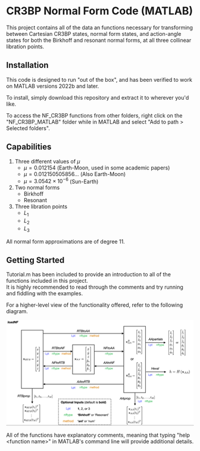 # CR3BP Normal Form Code (MATLAB)

This project contains all of the data an functions necessary for transforming between Cartesian CR3BP states, normal form states, and action-angle states for both the Birkhoff and resonant normal forms, at all three collinear libration points.

## Installation

This code is designed to run "out of the box", and has been verified to work on MATLAB versions 2022b and later.

To install, simply download this repository and extract it to wherever you'd like.

To access the NF_CR3BP functions from other folders, right click on the "NF_CR3BP_MATLAB" folder while in MATLAB and select "Add to path > Selected folders".


## Capabilities

1. Three different values of $\mu$
    - $\mu = 0.012154$ (Earth-Moon, used in some academic papers)
    - $\mu = 0.012150505856\dots$ (Also Earth-Moon)
    - $\mu = 3.0542\times 10^{-6}$ (Sun-Earth)
2. Two normal forms
    - Birkhoff
    - Resonant
3. Three libration points
    - $L_1$
    - $L_2$
    - $L_3$

All normal form approximations are of degree 11.

## Getting Started

Tutorial.m has been included to provide an introduction to all of the functions included in this project.  
It is highly recommended to read through the comments and try running and fiddling with the examples.

For a higher-level view of the functionality offered, refer to the following diagram.

![Structure of normal form code](/NFStructure.png)

All of the functions have explanatory comments, meaning that typing "help \<function name\>" in MATLAB's command line will provide additional details.



